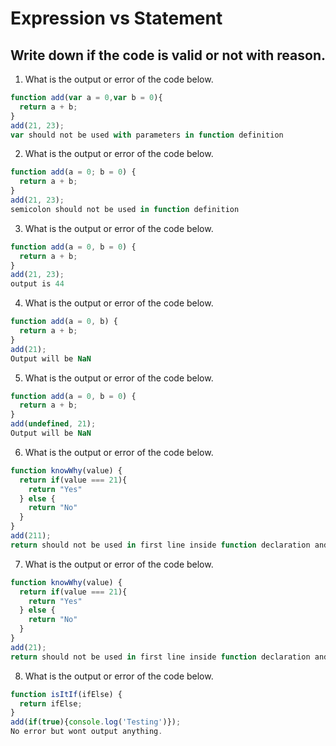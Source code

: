# Expression vs Statement

## Write down if the code is valid or not with reason.

1. What is the output or error of the code below.

```js
function add(var a = 0,var b = 0){
  return a + b;
}
add(21, 23); 
var should not be used with parameters in function definition
```

2. What is the output or error of the code below.

```js
function add(a = 0; b = 0) {
  return a + b;
}
add(21, 23);  
semicolon should not be used in function definition
```

3. What is the output or error of the code below.

```js
function add(a = 0, b = 0) {
  return a + b;
}
add(21, 23);
output is 44
```

4. What is the output or error of the code below.

```js
function add(a = 0, b) {
  return a + b;
}
add(21);
Output will be NaN
```

5. What is the output or error of the code below.

```js
function add(a = 0, b = 0) {
  return a + b;
}
add(undefined, 21);
Output will be NaN
```

6. What is the output or error of the code below.

```js
function knowWhy(value) {
  return if(value === 21){
    return "Yes"
  } else {
    return "No"
  }
}
add(211);
return should not be used in first line inside function declaration and no semicolon after return statements. 
```

7. What is the output or error of the code below.

```js
function knowWhy(value) {
  return if(value === 21){
    return "Yes"
  } else {
    return "No"
  }
}
add(21);
return should not be used in first line inside function declaration and no semicolon after return statements. 
```

8. What is the output or error of the code below.

```js
function isItIf(ifElse) {
  return ifElse;
}
add(if(true){console.log('Testing')});
No error but wont output anything.
```
